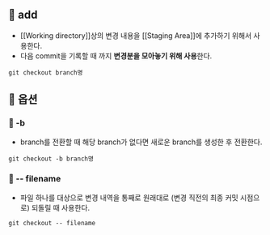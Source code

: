 
## 🌈 add
+ [[Working directory]]상의 변경 내용을 [[Staging Area]]에 추가하기 위해서 사용한다.
+ 다음 commit을 기록할 때 까지 **변경분을 모아놓기 위해 사용**한다.

```git
git checkout branch명
```

## 🌈 옵션
### 📌 -b
+ branch를 전환할 때 해당 branch가 없다면 새로운 branch를 생성한 후 전환한다.
```
git checkout -b branch명
```

### 📌 -- filename
+ 파일 하나를 대상으로 변경 내역을 통째로 원래대로 (변경 직전의 최종 커밋 시점으로) 되돌릴 때 사용한다.
```
git checkout -- filename
```


